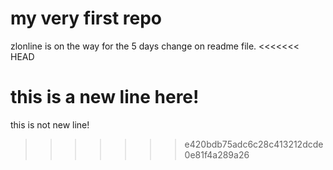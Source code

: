 # my very first repo

zlonline is on the way for the 5 days change on readme file.
<<<<<<< HEAD
 
this is a new line here!
=======
this is not new line!
>>>>>>> e420bdb75adc6c28c413212dcde0e81f4a289a26
